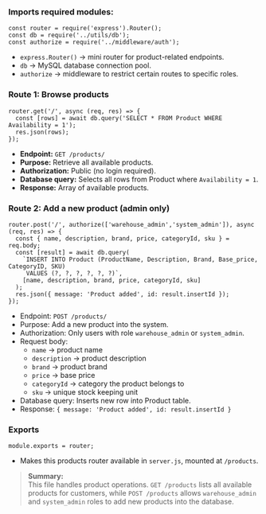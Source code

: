 ### Imports required modules:
```
const router = require('express').Router();
const db = require('../utils/db');
const authorize = require('../middleware/auth');
```

- `express.Router()` → mini router for product-related endpoints.
- `db` → MySQL database connection pool.
- `authorize` → middleware to restrict certain routes to specific roles.

### Route 1: Browse products
```
router.get('/', async (req, res) => {
  const [rows] = await db.query('SELECT * FROM Product WHERE Availability = 1');
  res.json(rows);
});
```

- **Endpoint:** `GET /products/`
- **Purpose:** Retrieve all available products.
- **Authorization:** Public (no login required).
- **Database query:** Selects all rows from Product where `Availability = 1`.
- **Response:** Array of available products.

### Route 2: Add a new product (admin only)
```
router.post('/', authorize(['warehouse_admin','system_admin']), async (req, res) => {
  const { name, description, brand, price, categoryId, sku } = req.body;
  const [result] = await db.query(
    `INSERT INTO Product (ProductName, Description, Brand, Base_price, CategoryID, SKU) 
     VALUES (?, ?, ?, ?, ?, ?)`,
    [name, description, brand, price, categoryId, sku]
  );
  res.json({ message: 'Product added', id: result.insertId });
});
```

- Endpoint: `POST /products/`
- Purpose: Add a new product into the system.
- Authorization: Only users with role `warehouse_admin` or `system_admin`.
- Request body:
  - `name` → product name
  - `description` → product description
  - `brand` → product brand
  - `price` → base price
  - `categoryId` → category the product belongs to
  - `sku` → unique stock keeping unit
- Database query: Inserts new row into Product table.
- Response: `{ message: 'Product added', id: result.insertId }`

### Exports
```
module.exports = router;
```

- Makes this products router available in `server.js`, mounted at `/products`.

>**Summary:**\
This file handles product operations. `GET /products` lists all available products for customers, while `POST /products` allows `warehouse_admin` and `system_admin` roles to add new products into the database.